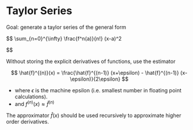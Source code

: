 # Taylor Series

Goal: generate a taylor series of the general form

$$
\sum_{n=0}^{\infty} \frac{f^n(a)}{n!} (x-a)^2

$$

Without storing the explicit derivatives of functions, use the estimator

$$
\hat{f}^{(n)}(x) = \frac{\hat{f}^{(n-1)} (x+\epsilon) - \hat{f}^{(n-1)} (x-\epsilon)}{2\epsilon}
$$

- where $\epsilon$ is the machine epsilon (i.e. smallest number in floating point calculations).
- and $f^{(n)}(x) \approx \hat{f}^{(n)}$

The approximator $\hat{f}(x)$ should be used recursively to approximate higher order derivatives.
